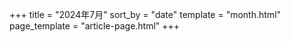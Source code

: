 +++
title = "2024年7月"
sort_by = "date"
template = "month.html"
page_template = "article-page.html"
+++
